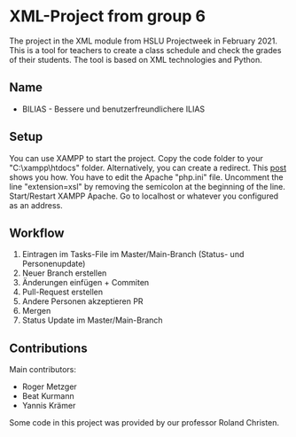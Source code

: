 # XML-Project from group 6

The project in the XML module from HSLU Projectweek in February 2021.
This is a tool for teachers to create a class schedule and check the grades of their students.
The tool is based on XML technologies and Python.

## Name

* BILIAS - Bessere und benutzerfreundlichere ILIAS

## Setup

You can use XAMPP to start the project.
Copy the code folder to your "C:\xampp\htdocs" folder.
Alternatively, you can create a redirect. This [post](https://stackoverflow.com/questions/1408/make-xampp-apache-serve-file-outside-of-htdocs-folder) shows you how.
You have to edit the Apache "php.ini" file. Uncomment the line "extension=xsl" by removing the semicolon at the beginning of the line.
Start/Restart XAMPP Apache.
Go to localhost or whatever you configured as an address.

## Workflow

1. Eintragen im Tasks-File im Master/Main-Branch (Status- und Personenupdate)
2. Neuer Branch erstellen
3. Änderungen einfügen + Commiten
4. Pull-Request erstellen
5. Andere Personen akzeptieren PR
6. Mergen
7. Status Update im Master/Main-Branch

## Contributions

Main contributors:
* Roger Metzger
* Beat Kurmann
* Yannis Krämer

Some code in this project was provided by our professor Roland Christen.
